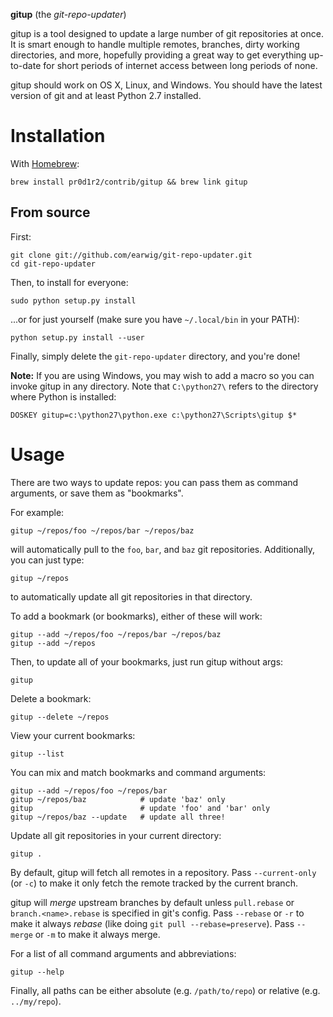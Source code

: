 __gitup__ (the _git-repo-updater_)

gitup is a tool designed to update a large number of git repositories at once.
It is smart enough to handle multiple remotes, branches, dirty working
directories, and more, hopefully providing a great way to get everything
up-to-date for short periods of internet access between long periods of none.

gitup should work on OS X, Linux, and Windows. You should have the latest
version of git and at least Python 2.7 installed.

# Installation

With [Homebrew](http://brew.sh/):

    brew install pr0d1r2/contrib/gitup && brew link gitup

## From source

First:

    git clone git://github.com/earwig/git-repo-updater.git
    cd git-repo-updater

Then, to install for everyone:

    sudo python setup.py install

...or for just yourself (make sure you have `~/.local/bin` in your PATH):

    python setup.py install --user

Finally, simply delete the `git-repo-updater` directory, and you're done!

__Note:__ If you are using Windows, you may wish to add a macro so you can
invoke gitup in any directory. Note that `C:\python27\` refers to the
directory where Python is installed:

    DOSKEY gitup=c:\python27\python.exe c:\python27\Scripts\gitup $*

# Usage

There are two ways to update repos: you can pass them as command arguments,
or save them as "bookmarks".

For example:

    gitup ~/repos/foo ~/repos/bar ~/repos/baz

will automatically pull to the `foo`, `bar`, and `baz` git repositories.
Additionally, you can just type:

    gitup ~/repos

to automatically update all git repositories in that directory.

To add a bookmark (or bookmarks), either of these will work:

    gitup --add ~/repos/foo ~/repos/bar ~/repos/baz
    gitup --add ~/repos

Then, to update all of your bookmarks, just run gitup without args:

    gitup

Delete a bookmark:

    gitup --delete ~/repos

View your current bookmarks:

    gitup --list

You can mix and match bookmarks and command arguments:

    gitup --add ~/repos/foo ~/repos/bar
    gitup ~/repos/baz            # update 'baz' only
    gitup                        # update 'foo' and 'bar' only
    gitup ~/repos/baz --update   # update all three!

Update all git repositories in your current directory:

    gitup .

By default, gitup will fetch all remotes in a repository. Pass `--current-only`
(or `-c`) to make it only fetch the remote tracked by the current branch.

gitup will _merge_ upstream branches by default unless `pull.rebase` or
`branch.<name>.rebase` is specified in git's config. Pass `--rebase` or `-r` to
make it always _rebase_ (like doing `git pull --rebase=preserve`). Pass
`--merge` or `-m` to make it always merge.

For a list of all command arguments and abbreviations:

    gitup --help

Finally, all paths can be either absolute (e.g. `/path/to/repo`) or relative
(e.g. `../my/repo`).
